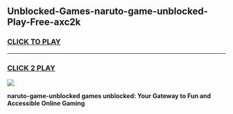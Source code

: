 
## Unblocked-Games-naruto-game-unblocked-Play-Free-axc2k
<h3>
<a href="https://premium76.site?title=naruto-game-unblocked&ref=18A">CLICK TO PLAY</a></h3>
<hr>

<h3>
<a href="https://premium76.site?title=naruto-game-unblocked&ref=18A">CLICK 2 PLAY</a>
  
</h3>

<a href="https://premium76.site?title=naruto-game-unblocked&ref=18A"><img src="https://clearcache.store/games.png"></a>


**naruto-game-unblocked games unblocked: Your Gateway to Fun and Accessible Online Gaming**
